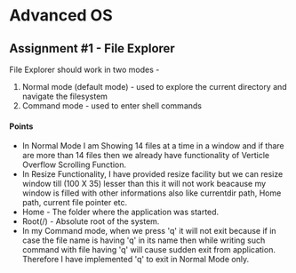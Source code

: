 # Advanced OS
## Assignment #1 - File Explorer

File Explorer should work in two modes -
1. Normal mode (default mode) - used to explore the current directory and navigate the filesystem
2. Command mode - used to enter shell commands


#### Points 

- In Normal Mode I am Showing 14 files at a time in a window and if thare are more than 14 files then we already have functionality of Verticle Overflow Scrolling Function.
- In Resize Functionality, I have provided resize facility but we can resize window till (100 X 35) lesser than this it will not work beacause my window is filled with other informations also like currentdir path, Home path, current file pointer etc.
- Home - The folder where the application was started.
- Root(/) - Absolute root of the system. 
- In my Command mode, when we press 'q' it will not exit because if in case the file name is having 'q' in its name then while writing such command with file having 'q' will cause sudden exit from application. Therefore I have implemented 'q' to exit in Normal Mode only.



